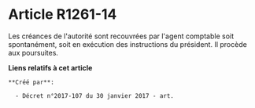 # Article R1261-14

Les créances de l'autorité sont recouvrées par l'agent comptable soit spontanément, soit en exécution des instructions du
président. Il procède aux poursuites.

**Liens relatifs à cet article**

	**Créé par**:

	  - Décret n°2017-107 du 30 janvier 2017 - art.
